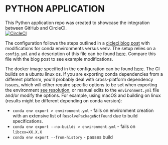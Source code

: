 
# PYTHON APPLICATION
This Python application repo was created to showcase the integration between GitHub and CircleCI.  
[![CircleCI](https://circleci.com/gh/nchowes/demo-circleci-conda.svg?style=svg)](https://circleci.com/gh/nchowes/demo-circleci-conda)

The configuration follows the steps outlined in a [cicleci blog post](https://circleci.com/blog/setting-up-continuous-integration-with-github/) with modifications for conda environments versus venv. The setup relies on a `config.yml` and a description of this file can be found [here](https://circleci.com/docs/2.0/language-python/). Compare this file with the blog post to see example modifications. 

The docker image specified in the configuration can be found [here](https://hub.docker.com/r/continuumio/miniconda3). The CI builds on a ubuntu linux os. If you are exporting conda dependencies from a different platform, you'll probably deal with cross-platform dependency issues, which will either require specific options to be set when exporting the environment [see resolution](https://docs.conda.io/projects/conda/en/latest/user-guide/tasks/manage-environments.html), or manual edits to the `environment.yml` file and/or modify the options. For example, using macOS and building on linux (results might be different depending on conda version):   
+ `conda env export > environment.yml` - fails on environment creation with an extensive list of  `ResolvePackageNotFound` due to build specifications. 
+ `conda env export --no-builds > environment.yml` - fails on `libcxx=XX.X.X` 
+ `conda env export --from-history` - passes build